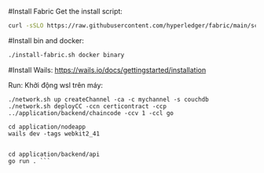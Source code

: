 #Install Fabric
Get the install script:
```sh
curl -sSLO https://raw.githubusercontent.com/hyperledger/fabric/main/scripts/install-fabric.sh && chmod +x install-fabric.sh
```

#Install bin and docker:
```sh
./install-fabric.sh docker binary
```

#Install Wails: https://wails.io/docs/gettingstarted/installation

Run: 
Khởi động wsl trên máy:
```
./network.sh up createChannel -ca -c mychannel -s couchdb
./network.sh deployCC -ccn certicontract -ccp ../application/backend/chaincode -ccv 1 -ccl go

cd application/nodeapp
wails dev -tags webkit2_41


cd application/backend/api 
go run . ```
